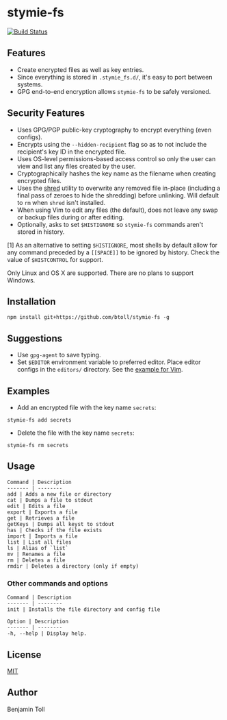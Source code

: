 # stymie-fs

[![Build Status](https://travis-ci.org/btoll/stymie-fs.svg?branch=master)](https://travis-ci.org/btoll/stymie-fs)

## Features

- Create encrypted files as well as key entries.
- Since everything is stored in `.stymie_fs.d/`, it's easy to port between systems.
- GPG end-to-end encryption allows `stymie-fs` to be safely versioned.

## Security Features

- Uses GPG/PGP public-key cryptography to encrypt everything (even configs).
- Encrypts using the `--hidden-recipient` flag so as to not include the recipient's key ID in the encrypted file.
- Uses OS-level permissions-based access control so only the user can view and list any files created by the user.
- Cryptographically hashes the key name as the filename when creating encrypted files.
- Uses the [shred] utility to overwrite any removed file in-place (including a final pass of zeroes to hide the shredding) before unlinking. Will default to `rm` when `shred` isn't installed.
- When using Vim to edit any files (the default), does not leave any swap or backup files during or after editing.
- Optionally, asks to set `$HISTIGNORE` so `stymie-fs` commands aren't stored in history.

[1] As an alternative to setting `$HISTIGNORE`, most shells by default allow for any command preceded by a `[[SPACE]]` to be ignored by history. Check the value of `$HISTCONTROL` for support.

Only Linux and OS X are supported. There are no plans to support Windows.

## Installation

`npm install git+https://github.com/btoll/stymie-fs -g`

## Suggestions

- Use `gpg-agent` to save typing.
- Set `$EDITOR` environment variable to preferred editor. Place editor configs in the `editors/` directory. See the [example for Vim](editors/vim.js).

## Examples

- Add an encrypted file with the key name `secrets`:
```
stymie-fs add secrets
```

- Delete the file with the key name `secrets`:
```
stymie-fs rm secrets
```

## Usage

    Command | Description
    ------- | --------
    add | Adds a new file or directory
    cat | Dumps a file to stdout
    edit | Edits a file
    export | Exports a file
    get | Retrieves a file
    getKeys | Dumps all keyst to stdout
    has | Checks if the file exists
    import | Imports a file
    list | List all files
    ls | Alias of `list`
    mv | Renames a file
    rm | Deletes a file
    rmdir | Deletes a directory (only if empty)

### Other commands and options

    Command | Description
    ------- | --------
    init | Installs the file directory and config file

    Option | Description
    ------- | --------
    -h, --help | Display help.

## License

[MIT](LICENSE)

## Author

Benjamin Toll

[shred]: https://en.wikipedia.org/wiki/Shred_(Unix)

